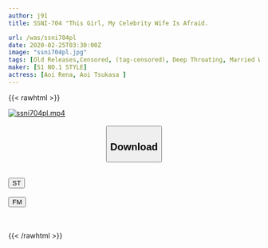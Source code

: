```yaml
---
author: j91
title: SSNI-704 "This Girl, My Celebrity Wife Is Afraid.

url: /was/ssni704pl
date: 2020-02-25T03:30:00Z
image: "ssni704pl.jpg"
tags: [Old Releases,Censored, (tag-censored), Deep Throating, Married Woman]
maker: [S1 NO.1 STYLE]
actress: [Aoi Rena, Aoi Tsukasa ]
---
```



{{< rawhtml >}}

<div class="video" data-videoid="XWvvL7VGJKHDkrk">
    <a href="javascript:;">
        <img src="/was/ssni704pl/ssni704pl.jpg" width="WIDTH" height="HEIGHT" alt="ssni704pl.mp4" loading="lazy">
    </a>
</div>

<script type="text/javascript" src="https://j91.asia/asset/on-demand-st.js"></script>

<br>
  <link rel="stylesheet" href="https://j91.asia/asset/bs5.css">
  
  <center>
  <button class="btn btn-primary" type="button" data-bs-toggle="collapse" data-bs-target=".multi-collapse" aria-expanded="false" aria-controls="multiCollapseExample1 multiCollapseExample2"><h2>Download</h2></button></center>
</p>
<div class="row">
  <div class="col">
    <div class="collapse multi-collapse" id="multiCollapseExample1">
      <div class="card card-body">
	      	      <br>
<div class="buttons">  
<a href="https://streamtape.to/v/XWvvL7VGJKHDkrk" target="_blank"><button class="btn-hover color-3"><i class="fa fa-download"></i> ST</button></a></div>
    </div>
  </div>
</div>
  <div class="col">
    <div class="collapse multi-collapse" id="multiCollapseExample2">
      <div class="card card-body">
	      <br>
<div class="buttons">
    <a href="https://filemoon.sx/d/n2qiz6fv0hgi" target="_blank"><button class="btn-hover color-8"><i class="fa fa-download"></i> FM</button></a></div>
<br><br>
      </div>
    </div>
  </div>
</div>

{{< /rawhtml >}}